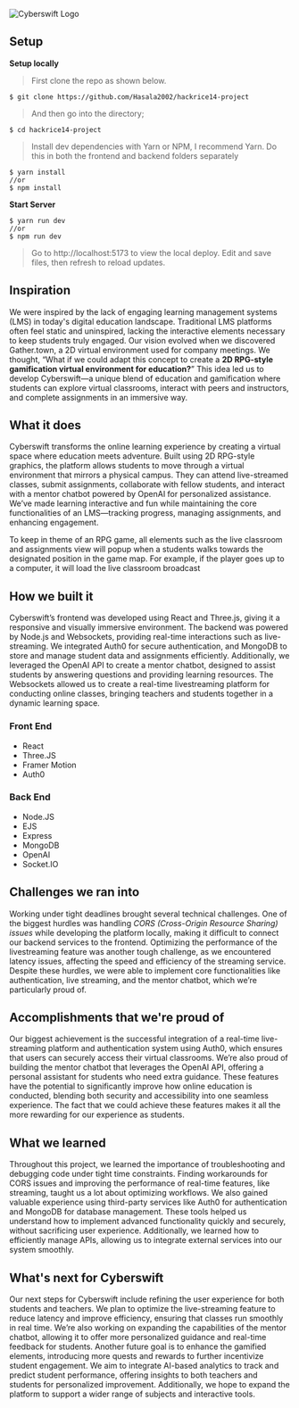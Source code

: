 ![Cyberswift Logo](https://i.postimg.cc/MT8GW2d1/Screenshot-2024-09-22-041830.png)

## Setup

**Setup locally**

> First clone the repo as shown below.

    $ git clone https://github.com/Hasala2002/hackrice14-project

> And then go into the directory;

    $ cd hackrice14-project

> Install dev dependencies with Yarn or NPM, I recommend Yarn. Do this in both the frontend and backend folders separately

    $ yarn install
    //or
    $ npm install

**Start Server**

    $ yarn run dev
    //or
    $ npm run dev

> Go to http://localhost:5173 to view the local deploy. Edit and save files, then refresh to reload updates.

## Inspiration

We were inspired by the lack of engaging learning management systems (LMS) in today's digital education landscape. Traditional LMS platforms often feel static and uninspired, lacking the interactive elements necessary to keep students truly engaged. Our vision evolved when we discovered Gather.town, a 2D virtual environment used for company meetings. We thought, “What if we could adapt this concept to create a **2D RPG-style gamification virtual environment for education?**” This idea led us to develop Cyberswift—a unique blend of education and gamification where students can explore virtual classrooms, interact with peers and instructors, and complete assignments in an immersive way.

## What it does

Cyberswift transforms the online learning experience by creating a virtual space where education meets adventure. Built using 2D RPG-style graphics, the platform allows students to move through a virtual environment that mirrors a physical campus. They can attend live-streamed classes, submit assignments, collaborate with fellow students, and interact with a mentor chatbot powered by OpenAI for personalized assistance. We’ve made learning interactive and fun while maintaining the core functionalities of an LMS—tracking progress, managing assignments, and enhancing engagement.

To keep in theme of an RPG game, all elements such as the live classroom and assignments view will popup when a students walks towards the designated position in the game map. For example, if the player goes up to a computer, it will load the live classroom broadcast

## How we built it

Cyberswift’s frontend was developed using React and Three.js, giving it a responsive and visually immersive environment. The backend was powered by Node.js and Websockets, providing real-time interactions such as live-streaming. We integrated Auth0 for secure authentication, and MongoDB to store and manage student data and assignments efficiently. Additionally, we leveraged the OpenAI API to create a mentor chatbot, designed to assist students by answering questions and providing learning resources. The Websockets allowed us to create a real-time livestreaming platform for conducting online classes, bringing teachers and students together in a dynamic learning space.

### Front End

- React
- Three.JS
- Framer Motion
- Auth0

### Back End

- Node.JS
- EJS
- Express
- MongoDB
- OpenAI
- Socket.IO

## Challenges we ran into

Working under tight deadlines brought several technical challenges. One of the biggest hurdles was handling _CORS (Cross-Origin Resource Sharing) issues_ while developing the platform locally, making it difficult to connect our backend services to the frontend. Optimizing the performance of the livestreaming feature was another tough challenge, as we encountered latency issues, affecting the speed and efficiency of the streaming service. Despite these hurdles, we were able to implement core functionalities like authentication, live streaming, and the mentor chatbot, which we’re particularly proud of.

## Accomplishments that we're proud of

Our biggest achievement is the successful integration of a real-time live-streaming platform and authentication system using Auth0, which ensures that users can securely access their virtual classrooms. We’re also proud of building the mentor chatbot that leverages the OpenAI API, offering a personal assistant for students who need extra guidance. These features have the potential to significantly improve how online education is conducted, blending both security and accessibility into one seamless experience. The fact that we could achieve these features makes it all the more rewarding for our experience as students.

## What we learned

Throughout this project, we learned the importance of troubleshooting and debugging code under tight time constraints. Finding workarounds for CORS issues and improving the performance of real-time features, like streaming, taught us a lot about optimizing workflows. We also gained valuable experience using third-party services like Auth0 for authentication and MongoDB for database management. These tools helped us understand how to implement advanced functionality quickly and securely, without sacrificing user experience. Additionally, we learned how to efficiently manage APIs, allowing us to integrate external services into our system smoothly.

## What's next for Cyberswift

Our next steps for Cyberswift include refining the user experience for both students and teachers. We plan to optimize the live-streaming feature to reduce latency and improve efficiency, ensuring that classes run smoothly in real time. We’re also working on expanding the capabilities of the mentor chatbot, allowing it to offer more personalized guidance and real-time feedback for students. Another future goal is to enhance the gamified elements, introducing more quests and rewards to further incentivize student engagement. We aim to integrate AI-based analytics to track and predict student performance, offering insights to both teachers and students for personalized improvement. Additionally, we hope to expand the platform to support a wider range of subjects and interactive tools.
